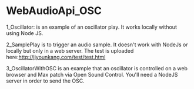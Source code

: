 # WebAudioApi_OSC
1_Oscillator: is an example of an oscillator play. It works locally without using Node JS.

2_SamplePlay is to trigger an audio sample. It doesn't work with NodeJs or locally but only in a web server. The test is uploaded here:http://jiyounkang.com/test/test.html

3_OscillatorWithOSC is an example that an oscillator is controlled on a web browser and Max patch via Open Sound Control. You'll need a NodeJS server in order to send the OSC.
